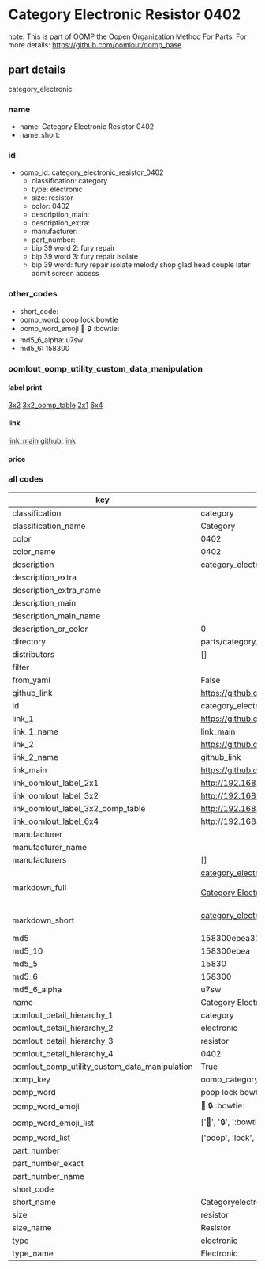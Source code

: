 # Category Electronic Resistor 0402  

note: This is part of OOMP the Oopen Organization Method For Parts. For more details: https://github.com/oomlout/oomp_base

##  part details



category_electronic

### name
* name: Category Electronic Resistor 0402
* name_short: 
### id
* oomp_id: category_electronic_resistor_0402
  * classification: category
  * type: electronic
  * size: resistor
  * color: 0402
  * description_main: 
  * description_extra: 
  * manufacturer: 
  * part_number: 
  * bip 39 word 2: fury repair
  * bip 39 word 3: fury repair isolate
  * bip 39 word: fury repair isolate melody shop glad head couple later admit screen access

### other_codes
* short_code: 
* oomp_word: poop lock bowtie
* oomp_word_emoji :poop: :lock: :bowtie:
* md5_6_alpha: u7sw
* md5_6: 158300






### oomlout_oomp_utility_custom_data_manipulation
#### label print
[3x2](http://192.168.1.245:1112/?label=oomp%20u7sw)
[3x2_oomp_table](http://192.168.1.107:1112/?label=oomp%20u7sw)
[2x1](http://192.168.1.242:1112/?label=oomp%20u7sw)
[6x4](http://192.168.1.55:1112/?label=oomp%20u7sw)    

#### link

[link_main](https://github.com/oomlout/oomlout_oomp_current_version_messy/tree/main/parts/category_electronic_resistor_0402) [github_link](https://github.com/oomlout/oomlout_oomp_part_src/tree/main/parts/category_electronic_resistor_0402)                             

#### price







### all codes 
| key | value |  
| --- | --- |  
| classification | category |  
| classification_name | Category |  
| color | 0402 |  
| color_name | 0402 |  
| description | category_electronic |  
| description_extra |  |  
| description_extra_name |  |  
| description_main |  |  
| description_main_name |  |  
| description_or_color | 0  |  
| directory | parts/category_electronic_resistor_0402 |  
| distributors | [] |  
| filter |  |  
| from_yaml | False |  
| github_link | https://github.com/oomlout/oomlout_oomp_part_src/tree/main/parts/category_electronic_resistor_0402 |  
| id | category_electronic_resistor_0402 |  
| link_1 | https://github.com/oomlout/oomlout_oomp_current_version_messy/tree/main/parts/category_electronic_resistor_0402 |  
| link_1_name | link_main |  
| link_2 | https://github.com/oomlout/oomlout_oomp_part_src/tree/main/parts/category_electronic_resistor_0402 |  
| link_2_name | github_link |  
| link_main | https://github.com/oomlout/oomlout_oomp_current_version_messy/tree/main/parts/category_electronic_resistor_0402 |  
| link_oomlout_label_2x1 | http://192.168.1.242:1112/?label=oomp%20u7sw |  
| link_oomlout_label_3x2 | http://192.168.1.245:1112/?label=oomp%20u7sw |  
| link_oomlout_label_3x2_oomp_table | http://192.168.1.107:1112/?label=oomp%20u7sw |  
| link_oomlout_label_6x4 | http://192.168.1.55:1112/?label=oomp%20u7sw |  
| manufacturer |  |  
| manufacturer_name |  |  
| manufacturers | [] |  
| markdown_full | [category_electronic_resistor_0402](https://github.com/oomlout/oomlout_oomp_current_version_messy/tree/main/parts/category_electronic_resistor_0402)<br>[](https://github.com/oomlout/oomlout_oomp_current_version_messy/tree/main/parts/category_electronic_resistor_0402)<br>[Category Electronic Resistor 0402](https://github.com/oomlout/oomlout_oomp_current_version_messy/tree/main/parts/category_electronic_resistor_0402)<br><br> |  
| markdown_short | [category_electronic_resistor_0402](https://github.com/oomlout/oomlout_oomp_current_version_messy/tree/main/parts/category_electronic_resistor_0402)<br><br> |  
| md5 | 158300ebea312d418a6358a8ed2da2f3 |  
| md5_10 | 158300ebea |  
| md5_5 | 15830 |  
| md5_6 | 158300 |  
| md5_6_alpha | u7sw |  
| name | Category Electronic Resistor 0402 |  
| oomlout_detail_hierarchy_1 | category |  
| oomlout_detail_hierarchy_2 | electronic |  
| oomlout_detail_hierarchy_3 | resistor |  
| oomlout_detail_hierarchy_4 | 0402 |  
| oomlout_oomp_utility_custom_data_manipulation | True |  
| oomp_key | oomp_category_electronic_resistor_0402 |  
| oomp_word | poop lock bowtie |  
| oomp_word_emoji | :poop: :lock: :bowtie: |  
| oomp_word_emoji_list | [':poop:', ':lock:', ':bowtie:'] |  
| oomp_word_list | ['poop', 'lock', 'bowtie'] |  
| part_number |  |  
| part_number_exact |  |  
| part_number_name |  |  
| short_code |  |  
| short_name | Categoryelectronic |  
| size | resistor |  
| size_name | Resistor |  
| type | electronic |  
| type_name | Electronic |  

